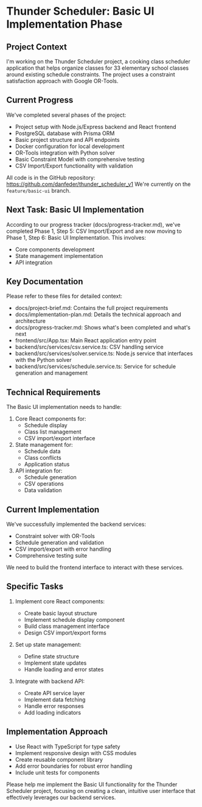 # Thunder Scheduler: Basic UI Implementation Phase

## Project Context
I'm working on the Thunder Scheduler project, a cooking class scheduler application that helps organize classes for 33 elementary school classes around existing schedule constraints. The project uses a constraint satisfaction approach with Google OR-Tools.

## Current Progress
We've completed several phases of the project:
- Project setup with Node.js/Express backend and React frontend
- PostgreSQL database with Prisma ORM
- Basic project structure and API endpoints
- Docker configuration for local development
- OR-Tools integration with Python solver
- Basic Constraint Model with comprehensive testing
- CSV Import/Export functionality with validation

All code is in the GitHub repository: https://github.com/danfeder/thunder_scheduler_v1
We're currently on the `feature/basic-ui` branch.

## Next Task: Basic UI Implementation
According to our progress tracker (docs/progress-tracker.md), we've completed Phase 1, Step 5: CSV Import/Export and are now moving to Phase 1, Step 6: Basic UI Implementation. This involves:
- Core components development
- State management implementation
- API integration

## Key Documentation
Please refer to these files for detailed context:
- docs/project-brief.md: Contains the full project requirements
- docs/implementation-plan.md: Details the technical approach and architecture
- docs/progress-tracker.md: Shows what's been completed and what's next
- frontend/src/App.tsx: Main React application entry point
- backend/src/services/csv.service.ts: CSV handling service
- backend/src/services/solver.service.ts: Node.js service that interfaces with the Python solver
- backend/src/services/schedule.service.ts: Service for schedule generation and management

## Technical Requirements
The Basic UI implementation needs to handle:
1. Core React components for:
   - Schedule display
   - Class list management
   - CSV import/export interface
2. State management for:
   - Schedule data
   - Class conflicts
   - Application status
3. API integration for:
   - Schedule generation
   - CSV operations
   - Data validation

## Current Implementation
We've successfully implemented the backend services:
- Constraint solver with OR-Tools
- Schedule generation and validation
- CSV import/export with error handling
- Comprehensive testing suite

We need to build the frontend interface to interact with these services.

## Specific Tasks
1. Implement core React components:
   - Create basic layout structure
   - Implement schedule display component
   - Build class management interface
   - Design CSV import/export forms

2. Set up state management:
   - Define state structure
   - Implement state updates
   - Handle loading and error states

3. Integrate with backend API:
   - Create API service layer
   - Implement data fetching
   - Handle error responses
   - Add loading indicators

## Implementation Approach
- Use React with TypeScript for type safety
- Implement responsive design with CSS modules
- Create reusable component library
- Add error boundaries for robust error handling
- Include unit tests for components

Please help me implement the Basic UI functionality for the Thunder Scheduler project, focusing on creating a clean, intuitive user interface that effectively leverages our backend services.